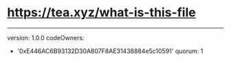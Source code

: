 # https://tea.xyz/what-is-this-file
---
version: 1.0.0
codeOwners:
  - '0xE446AC6B93132D30A807F8AE31438884e5c10591'
quorum: 1
